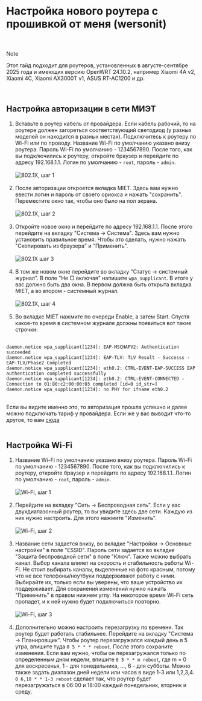 # Настройка нового роутера с прошивкой от меня (wersonit)<br><br>

> [!NOTE]  
> Этот гайд подходит для роутеров, установленных в августе-сентябре 2025 года и имеющих версию OpenWRT 24.10.2, например Xiaomi 4A v2, Xiaomi 4C, Xiaomi AX3000T v1, ASUS RT-AC1200 и др.

<br>

## Настройка авторизации в сети МИЭТ<br>

1. Вставьте в роутер кабель от провайдера. Если кабель рабочий, то на роутере должен загореться соответствующий светодиод (у разных моделей он находится в разных местах). Подключитесь к роутеру по Wi-Fi или по проводу. Название Wi-Fi по умолчанию указано внизу роутера. Пароль Wi-Fi по умолчанию - 1234567890. После того, как вы подключились к роутеру, откройте браузер и перейдите по адресу 192.168.1.1. Логин по умолчанию - `root`, пароль - `admin`. <br><br>
![802.1X, шаг 1](/images/wersonit/wersonit_new_wifi_1.jpg)<br><br>
2. После авторизации откроется вкладка MIET. Здесь вам нужно ввести логин и пароль от своего ориокса и нажать "сохранить". Переместите окно так, чтобы оно было на пол экрана.<br><br>
![802.1X, шаг 2](/images/wersonit/wersonit_new_8021x_2.jpg)<br><br>
3. Откройте новое окно и перейдите по адресу 192.168.1.1. После этого перейдите на вкладку "Система -> Система". Здесь вам нужно установить правильное время. Чтобы это сделать, нужно нажать "Скопировать из браузера" и "Применить".<br><br>
![802.1X шаг 3](/images/wersonit/wersonit_new_wifi_2.jpg)<br><br>
4. В том же новом окне перейдите во вкладку "Статус -> системный журнал". В поле "Не □ включая" напишите `wpa_supplicant`. В итоге у вас должно быть два окна. В первом должна быть открыта вкладка MIET, а во втором - системный журнал.<br><br>
![802.1X, шаг 4](/images/wersonit/wersonit_new_8021x_4.jpg)<br><br>
5. Во вкладке MIET нажмите по очереди Enable, а затем Start. Спустя какое-то время в системном журнале должны появиться вот такие строчки: <br><br>
```
daemon.notice wpa_supplicant[1234]: EAP-MSCHAPV2: Authentication succeeded
daemon.notice wpa_supplicant[1234]: EAP-TLV: TLV Result - Successs - EAP-TLV/Phase2 Completed
daemon.notice wpa_supplicant[1234]: eth0.2: CTRL-EVENT-EAP-SUCCESS EAP authentication completed successfully
daemon.notice wpa_supplicant[1234]: eth0.2: CTRL-EVENT-CONNECTED - Connection to 01:80:c2:00:00:03 completed [id=0 id_str=]
daemon.notice wpa_supplicant[1234]: no PHY for ifname eth0.2
```
<br>Если вы видите именно это, то авторизация прошла успешно и далее можно подключать тариф у провайдера. Если же у вас выводит что-то другое, то вам [сюда](/setup/troubleshooting.md#вариант-1)<br><br>

## Настройка Wi-Fi<br>
1. Название Wi-Fi по умолчанию указано внизу роутера. Пароль Wi-Fi по умолчанию - 1234567890. После того, как вы подключились к роутеру, откройте браузер и перейдите по адресу 192.168.1.1. Логин по умолчанию - `root`, пароль - `admin`. <br><br>
![Wi-Fi, шаг 1](/images/wersonit/wersonit_new_wifi_1.jpg)<br><br>
2. Перейдите на вкладку "Сеть -> Беспроводная сеть". Если у вас двухдиапазонный роутер, то вы увидите здесь две сети. 
Каждую из них нужно настроить. Для этого нажмите "Изменить".<br><br>
![Wi-Fi, шаг 2](/images/wersonit/wersonit_new_wifi_3.jpg)<br><br>
3. Название сети задается внизу, во вкладке "Настройки -> Основные настройки" в поле "ESSID". 
Пароль сети задается во вкладке "Защита беспроводной сети" в поле "Ключ". Также можно выбрать канал. 
Выбор канала влияет на скорость и стабильность работы Wi-Fi. Не стоит выбирать каналы, выделенные на фото красным, потому что не все телефоны/ноутбуки поддерживают работу с ними. 
Выбирайте их, только если вы уверены, что ваше устройство их поддерживает. Для сохранения изменений нужно нажать "Применить" в правом нижнем углу. 
На некоторое время Wi-Fi сеть пропадет, и к ней нужно будет подключиться повторно.<br><br>
![Wi-Fi, шаг 3](/images/wersonit/wersonit_new_wifi_4.jpg)<br><br>
4. Дополнительно можно настроить перезагрузку по времени. Так роутер будет работать стабильнее. Перейдите на вкладку "Система -> Планировщик". 
Чтобы роутер перезагружался каждый день в 5 утра, впишите туда `0 5 * * * reboot`. После этого сохраните изменения. 
Если вам нужно, чтобы он перезагружался только по определенным дням недели, впишите `0 5 * * m reboot`, где m = 0 для воскресенья, 1 - для понедельника, ..., 6 - для субботы. 
Можно также задать диапазон дней недели или часов в виде 1-3 или 1,2,3,4. `0 6,18 * * 1-3 reboot` сделает так, что роутер будет перезагружаться в 06:00 и 18:00 каждый понедельник, вторник и среду.<br><br><br>
